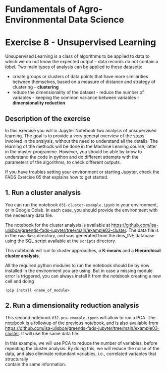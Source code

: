# Fundamentals of Agro-Environmental Data Science

# Exercise 8 - Unsupervised Learning

Unsupervised Learning is a class of algorithms to be applied to data to which we 
do not know the expected output - data records do not contain a *label*. Two main 
types of analysis can be applied to these datasets:
- create groups or clusters of data points that have more similarities between 
themselves, based on a measure of distance and strategy of clustering - **clustering**
- reduce the dimensionality of the dataset - reduce the number of variables - 
keeping the common variance between variables - **dimensionality reduction**


## Description of the exercise

In this exercise you will in Jupyter Notebook two analysis of unsupervised
learning. The goal is to provide a very general overview of the steps involved 
in the analysis, without the need to understand all the details. The learning
of the methods will be done in the Machine Leaning course, latter in the master
programme. However, you should be able by know to understand the code in python
and do different attempts with the parameters of the algorithms, to check different
outputs.

If you have troubles setting your environment or starting Jupyter, check the FADS
Exercise 05 that explains how to get started.

## 1. Run a cluster analysis 

You can run the notebook `031-cluster-example.ipynb` in your environment, or 
in Google Colab. In each case, you should provide the environment with the 
necessary data file.

The notebook for the cluster analysis is available at https://github.com/isa-ulisboa/greends-fads-jupyter/tree/main/example03-cluster. The data file is in the `raw-data` 
directory, and was generated from the dms_INE database using the SQL script 
available at the `scripts` directory.

This notebook will run to cluster approaches, a **K-means** and a **Hierarchical cluster
analysis**.

All the required python modules to run the notebook should be by now installed in
the environment you are using. But in case a missing module error is triggered, 
you can always install it from the notebook creating a new cell and doing
```
!pip install <name_of_module>
```

## 2. Run a dimensionality reduction analysis

This second notebook `032-pca-example.ipynb` will allow to run a PCA. 
The notebook is a followup of the previous notebook, and is also available 
from https://github.com/isa-ulisboa/greends-fads-jupyter/tree/main/example03-cluster. 
It will use the same data file.

In this example, we will use PCA to reduce the number of variables, before repeating 
the cluster analysis. By doing this, we will reduce the noise of the data, and 
also eliminate redundant variables, i.e., correlated variables that structurally  
contain the same information. 









